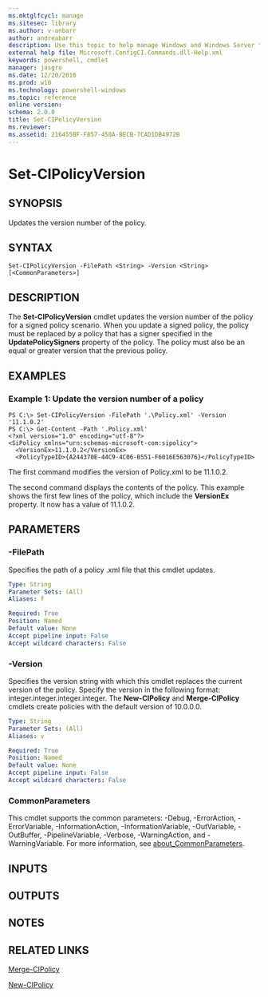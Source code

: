 ```yaml
---
ms.mktglfcycl: manage
ms.sitesec: library
ms.author: v-anbarr
author: andreabarr
description: Use this topic to help manage Windows and Windows Server technologies with Windows PowerShell.
external help file: Microsoft.ConfigCI.Commands.dll-Help.xml
keywords: powershell, cmdlet
manager: jasgro
ms.date: 12/20/2016
ms.prod: w10
ms.technology: powershell-windows
ms.topic: reference
online version: 
schema: 2.0.0
title: Set-CIPolicyVersion
ms.reviewer:
ms.assetid: 216455BF-F857-458A-BECB-7CAD1DB4972B
---
```


# Set-CIPolicyVersion

## SYNOPSIS
Updates the version number of the policy.

## SYNTAX

```
Set-CIPolicyVersion -FilePath <String> -Version <String> [<CommonParameters>]
```

## DESCRIPTION
The **Set-CIPolicyVersion** cmdlet updates the version number of the policy for a signed policy scenario.
When you update a signed policy, the policy must be replaced by a policy that has a signer specified in the **UpdatePolicySigners** property of the policy.
The policy must also be an equal or greater version that the previous policy.

## EXAMPLES

### Example 1: Update the version number of a policy
```
PS C:\> Set-CIPolicyVersion -FilePath '.\Policy.xml' -Version '11.1.0.2' 
PS C:\> Get-Content -Path '.Policy.xml'
<?xml version="1.0" encoding="utf-8"?>
<SiPolicy xmlns="urn:schemas-microsoft-com:sipolicy">
  <VersionEx>11.1.0.2</VersionEx>
  <PolicyTypeID>{A244370E-44C9-4C06-B551-F6016E563076}</PolicyTypeID>
```

The first command modifies the version of Policy.xml to be 11.1.0.2.

The second command displays the contents of the policy.
This example shows the first few lines of the policy, which include the **VersionEx** property.
It now has a value of 11.1.0.2.

## PARAMETERS

### -FilePath
Specifies the path of a policy .xml file that this cmdlet updates.

```yaml
Type: String
Parameter Sets: (All)
Aliases: f

Required: True
Position: Named
Default value: None
Accept pipeline input: False
Accept wildcard characters: False
```

### -Version
Specifies the version string with which this cmdlet replaces the current version of the policy.
Specify the version in the following format: integer.integer.integer.integer.
The **New-CIPolicy** and **Merge-CIPolicy** cmdlets create policies with the default version of 10.0.0.0.

```yaml
Type: String
Parameter Sets: (All)
Aliases: v

Required: True
Position: Named
Default value: None
Accept pipeline input: False
Accept wildcard characters: False
```

### CommonParameters
This cmdlet supports the common parameters: -Debug, -ErrorAction, -ErrorVariable, -InformationAction, -InformationVariable, -OutVariable, -OutBuffer, -PipelineVariable, -Verbose, -WarningAction, and -WarningVariable. For more information, see [about_CommonParameters](http://go.microsoft.com/fwlink/?LinkID=113216).

## INPUTS

## OUTPUTS

## NOTES

## RELATED LINKS

[Merge-CIPolicy](./Merge-CIPolicy.md)

[New-CIPolicy](./New-CIPolicy.md)

